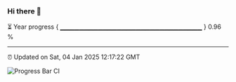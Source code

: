 ### Hi there 👋

⏳ Year progress { ▁▁▁▁▁▁▁▁▁▁▁▁▁▁▁▁▁▁▁▁▁▁▁▁▁▁▁▁▁▁ } 0.96 %

---

⏰ Updated on Sat, 04 Jan 2025 12:17:22 GMT

![Progress Bar CI](https://github.com/Shyam-Makwana/GitHub-Actions-Demo/workflows/Progress%20Bar%20CI/badge.svg)
